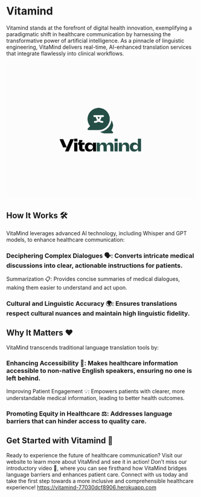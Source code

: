 # Vitamind
Vitamind stands at the forefront of digital health innovation, exemplifying a paradigmatic shift in healthcare communication by harnessing the transformative power of artificial intelligence. As a pinnacle of linguistic engineering, VitaMind delivers real-time, AI-enhanced translation services that integrate flawlessly into clinical workflows.
![VitaMind Logo](https://github.com/zoeshao0425/vitamind/blob/main/static/assets/img/logo.png "VitaMind")

## How It Works 🛠️
VitaMind leverages advanced AI technology, including Whisper and GPT models, to enhance healthcare communication:

### Deciphering Complex Dialogues 🗣️: Converts intricate medical discussions into clear, actionable instructions for patients.
Summarization 📋: Provides concise summaries of medical dialogues, making them easier to understand and act upon.
### Cultural and Linguistic Accuracy 🌍: Ensures translations respect cultural nuances and maintain high linguistic fidelity.

## Why It Matters ❤️
VitaMind transcends traditional language translation tools by:

### Enhancing Accessibility 🚀: Makes healthcare information accessible to non-native English speakers, ensuring no one is left behind.
Improving Patient Engagement 💡: Empowers patients with clearer, more understandable medical information, leading to better health outcomes.
### Promoting Equity in Healthcare ⚖️: Addresses language barriers that can hinder access to quality care.

## Get Started with Vitamind 🌟
Ready to experience the future of healthcare communication? Visit our website to learn more about VitaMind and see it in action! Don’t miss our introductory video 🎥, where you can see firsthand how VitaMind bridges language barriers and enhances patient care. Connect with us today and take the first step towards a more inclusive and comprehensible healthcare experience!
https://vitamind-77030dcf8906.herokuapp.com

